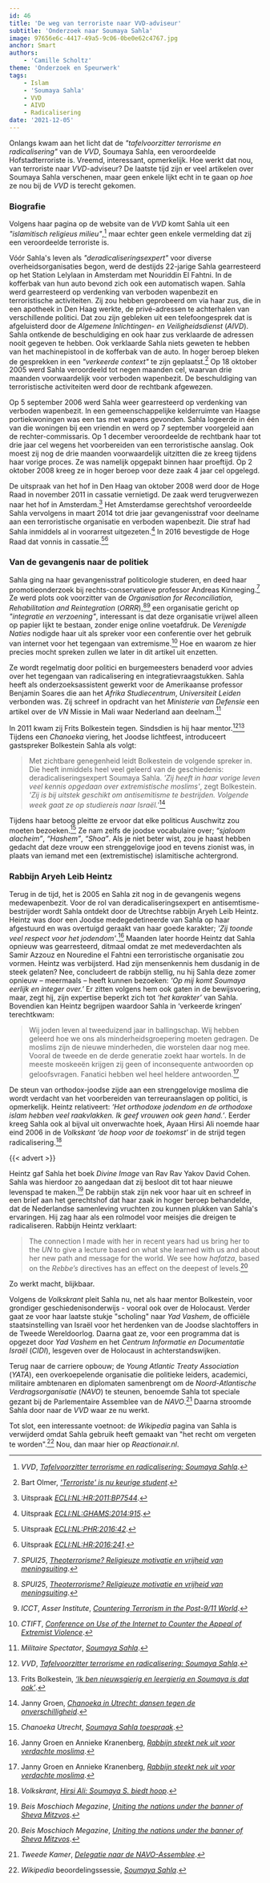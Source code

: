 ```yaml
---
id: 46
title: 'De weg van terroriste naar VVD-adviseur'
subtitle: 'Onderzoek naar Soumaya Sahla'
image: 97656e6c-4417-49a5-9c06-0be0e62c4767.jpg
anchor: Smart
authors:
    - 'Camille Scholtz'
theme: 'Onderzoek en Speurwerk'
tags:
    - Islam
    - 'Soumaya Sahla'
    - VVD
    - AIVD
    - Radicalisering
date: '2021-12-05'
---
```


Onlangs kwam aan het licht dat de _"tafelvoorzitter terrorisme en radicalisering"_ van de _VVD_, Soumaya Sahla, een veroordeelde Hofstadterroriste is. Vreemd, interessant, opmerkelijk. Hoe werkt dat nou, van terroriste naar *VVD*-adviseur? De laatste tijd zijn er veel artikelen over Soumaya Sahla verschenen, maar geen enkele lijkt echt in te gaan op _hoe_ ze nou bij de _VVD_ is terecht gekomen.


### Biografie

Volgens haar pagina op de website van de _VVD_ komt Sahla uit een _"islamitisch religieus milieu"_,[^1] maar echter geen enkele vermelding dat zij een veroordeelde terroriste is.

Vóór Sahla's leven als _"deradicaliseringsexpert"_ voor diverse overheidsorganisaties begon, werd de destijds 22-jarige Sahla gearresteerd op het Station Lelylaan in Amsterdam met Nouriddin El Fahtni. In de kofferbak van hun auto bevond zich ook een automatisch wapen. Sahla werd gearresteerd op verdenking van verboden wapenbezit en terroristische activiteiten. Zij zou hebben geprobeerd om via haar zus, die in een apotheek in Den Haag werkte, de privé-adressen te achterhalen van verschillende politici. Dat zou zijn gebleken uit een telefoongesprek dat is afgeluisterd door de _Algemene Inlichtingen- en Veiligheidsdienst_ (_AIVD_). Sahla ontkende de beschuldiging en ook haar zus verklaarde de adressen nooit gegeven te hebben. Ook verklaarde Sahla niets geweten te hebben van het machinepistool in de kofferbak van de auto. In hoger beroep bleken de gesprekken in een _"verkeerde context"_ te zijn geplaatst.[^2] Op 18 oktober 2005 werd Sahla veroordeeld tot negen maanden cel, waarvan drie maanden voorwaardelijk voor verboden wapenbezit. De beschuldiging van terroristische activiteiten werd door de rechtbank afgewezen.

Op 5 september 2006 werd Sahla weer gearresteerd op verdenking van verboden wapenbezit. In een gemeenschappelijke kelderruimte van Haagse portiekwoningen was een tas met wapens gevonden. Sahla logeerde in één van die woningen bij een vriendin en werd op 7 september voorgeleid aan de rechter-commissaris. Op 1 december veroordeelde de rechtbank haar tot drie jaar cel wegens het voorbereiden van een terroristische aanslag. Ook moest zij nog de drie maanden voorwaardelijk uitzitten die ze kreeg tijdens haar vorige proces. Ze was namelijk opgepakt binnen haar proeftijd. Op 2 oktober 2008 kreeg ze in hoger beroep voor deze zaak 4 jaar cel opgelegd.

De uitspraak van het hof in Den Haag van oktober 2008 werd door de Hoge Raad in november 2011 in cassatie vernietigd. De zaak werd terugverwezen naar het hof in Amsterdam.[^3] Het Amsterdamse gerechtshof veroordeelde Sahla vervolgens in maart 2014 tot drie jaar gevangenisstraf voor deelname aan een terroristische organisatie en verboden wapenbezit. Die straf had Sahla inmiddels al in voorarrest uitgezeten.[^4] In 2016 bevestigde de Hoge Raad dat vonnis in cassatie.[^5][^6]


### Van de gevangenis naar de politiek

Sahla ging na haar gevangenisstraf politicologie studeren, en deed haar promotieonderzoek bij rechts-conservatieve professor Andreas Kinneging.[^7] Ze werd plots ook voorzitter van de _Organisation for Reconciliation, Rehabilitation and Reintegration_ (_ORRR_),[^7][^8] een organisatie gericht op _"integratie en verzoening"_, interessant is dat deze organisatie vrijwel alleen op papier lijkt te bestaan, zonder enige online voetafdruk. De _Verenigde Naties_ nodigde haar uit als spreker voor een conferentie over het gebruik van internet voor het tegengaan van extremisme.[^9] Hoe en waarom ze hier precies mocht spreken zullen we later in dit artikel uit enzetten.

Ze wordt regelmatig door politici en burgemeesters benaderd voor advies over het tegengaan van radicalisering en integratievraagstukken. Sahla heeft als onderzoeksassistent gewerkt voor de Amerikaanse professor Benjamin Soares die aan het _Afrika Studiecentrum_, _Universiteit Leiden_ verbonden was. Zij schreef in opdracht van het _Ministerie van Defensie_ een artikel over de _VN_ Missie in Mali waar Nederland aan deelnam.[^10]

In 2011 kwam zij Frits Bolkestein tegen. Sindsdien is hij haar mentor.[^1][^11] Tijdens een _Chanoeka_ viering, het Joodse lichtfeest, introduceert gastspreker Bolkestein Sahla als volgt:

>Met zichtbare genegenheid leidt Bolkestein de volgende spreker in. Die heeft inmiddels heel veel geleerd van de geschiedenis: deradicaliseringsexpert Soumaya Sahla. _'Zij heeft in haar vorige leven veel kennis opgedaan over extremistische moslims'_, zegt Bolkestein. _'Zij is bij uitstek geschikt om antisemitisme te bestrijden. Volgende week gaat ze op studiereis naar Israël.'_[^12]

Tijdens haar betoog pleitte ze ervoor dat elke politicus Auschwitz zou moeten bezoeken.[^13] Ze nam zelfs de joodse vocabulaire over; _“sjaloom alacheim”_, _“Hashem”_, _“Shoa”_. Als je niet beter wist, zou je haast hebben gedacht dat deze vrouw een strenggelovige jood en tevens zionist was, in plaats van iemand met een (extremistische) islamitische achtergrond.


### Rabbijn Aryeh Leib Heintz

Terug in de tijd, het is 2005 en Sahla zit nog in de gevangenis wegens medewapenbezit. Voor de rol van deradicaliseringsexpert en antisemtisme-bestrijder wordt Sahla ontdekt door de Utrechtse rabbijn Aryeh Leib Heintz. Heintz was door een Joodse medegedetineerde van Sahla op haar afgestuurd en was overtuigd geraakt van haar goede karakter; _'Zij toonde veel respect voor het jodendom'_.[^14] Maanden later hoorde Heintz dat Sahla opnieuw was gearresteerd, ditmaal omdat ze met medeverdachten als Samir Azzouz en Nouredine el Fahtni een terroristische organisatie zou vormen. Heintz was verbijsterd. Had zijn mensenkennis hem dusdanig in de steek gelaten? Nee, concludeert de rabbijn stellig, nu hij Sahla deze zomer opnieuw – meermaals – heeft kunnen bezoeken: _‘Op mij komt Soumaya eerlijk en integer over.’_ Er zitten volgens hem ook gaten in de bewijsvoering, maar, zegt hij, zijn expertise beperkt zich tot _‘het karakter’_ van Sahla. Bovendien kan Heintz begrijpen waardoor Sahla in ‘verkeerde kringen’ terechtkwam:

>Wij joden leven al tweeduizend jaar in ballingschap. Wij hebben geleerd hoe we ons als minderheidsgroepering moeten gedragen. De moslims zijn de nieuwe minderheden, die worstelen daar nog mee. Vooral de tweede en de derde generatie zoekt haar wortels. In de meeste moskeeën krijgen zij geen of inconsequente antwoorden op geloofsvragen. Fanatici hebben wel heel heldere antwoorden.[^14]

De steun van orthodox-joodse zijde aan een strenggelovige moslima die wordt verdacht van het voorbereiden van terreuraanslagen op politici, is opmerkelijk. Heintz relativeert: _‘Het orthodoxe jodendom en de orthodoxe islam hebben veel raakvlakken. Ik geef vrouwen ook geen hand.’_. Eerder kreeg Sahla ook al bijval uit onverwachte hoek, Ayaan Hirsi Ali noemde haar eind 2006 in de _Volkskant_ _‘de hoop voor de toekomst’_ in de strijd tegen radicalisering.[^15]

{{< advert >}}

Heintz gaf Sahla het boek _Divine Image_ van Rav Rav Yakov David Cohen. Sahla was hierdoor zo aangedaan dat zij besloot dit tot haar nieuwe levenspad te maken.[^16] De rabbijn stak zijn nek voor haar uit en schreef in een brief aan het gerechtshof dat haar zaak in hoger beroep behandelde, dat de Nederlandse samenleving vruchten zou kunnen plukken van Sahla's ervaringen. Hij zag haar als een rolmodel voor meisjes die dreigen te radicaliseren. Rabbijn Heintz verklaart:

>The connection I made with her in recent years had us bring her to the _UN_ to give a lecture based on what she learned with us and about her new path and message for the world. We see how _hafatza_, based on the _Rebbe’s_ directives has an effect on the deepest of levels.[^16]

Zo werkt macht, blijkbaar.

Volgens de _Volkskrant_ pleit Sahla nu, net als haar mentor Bolkestein, voor grondiger geschiedenisonderwijs - vooral ook over de Holocaust. Verder gaat ze voor haar laatste stukje "scholing" naar _Yad Vashem_, de officiële staatsinstelling van Israël voor het herdenken van de Joodse slachtoffers in de Tweede Wereldoorlog. Daarna gaat ze, voor een programma dat is opgezet door _Yad Vashem_ en het _Centrum Informatie en Documentatie Israël_ (_CIDI_), lesgeven over de Holocaust in achterstandswijken.

Terug naar de carriere opbouw; de _Young Atlantic Treaty Association_ (_YATA_), een overkoepelende organisatie die politieke leiders, academici, militaire ambtenaren en diplomaten samenbrengt om de _Noord-Atlantische Verdragsorganisatie_ (_NAVO_) te steunen, benoemde Sahla tot speciale gezant bij de Parlementaire Assemblee van de _NAVO_.[^17] Daarna stroomde Sahla door naar de _VVD_ waar ze nu werkt.

Tot slot, een interessante voetnoot: de _Wikipedia_ pagina van Sahla is verwijderd omdat Sahla gebruik heeft gemaakt van "het recht om vergeten te worden".[^18] Nou, dan maar hier op _Reactionair.nl_.


[^1]: _VVD_, _[Tafelvoorzitter terrorisme en radicalisering: Soumaya Sahla](https://jenv.vvd.nl/mensen/8741/soumaya)_.
[^2]: Bart Olmer, _['Terroriste' is nu keurige student](https://www.telegraaf.nl/nieuws/993506/terroriste-is-nu-keurige-student)_.
[^3]: Uitspraak _[ECLI:NL:HR:2011:BP7544](https://jure.nl/ECLI:NL:HR:2011:BP7544)_.
[^4]: Uitspraak _[ECLI:NL:GHAMS:2014:915](https://jure.nl/ECLI:NL:GHAMS:2014:915)_.
[^5]: Uitspraak _[ECLI:NL:PHR:2016:42](https://jure.nl/ECLI:NL:PHR:2016:42)_.
[^6]: Uitspraak _[ECLI:NL:HR:2016:241](https://jure.nl/ECLI:NL:HR:2016:241)_.
[^7]: _SPUI25_, _[Theoterrorisme? Religieuze motivatie en vrijheid van meningsuiting](https://www.europa-nu.nl/id/vkx07mgt3izt/agenda/theoterrorisme_religieuze_motivatie_en?ctx=vhk5itfgo7zy&tab=1)_.
[^8]: _ICCT_, _Asser Institute_, _[Countering Terrorism in the Post-9/11 World](http://www.icct.nl/app/uploads/download/file/ICCT-Asser-Summer-Programme-August%202013.pdf)_.
[^9]: _CTIFT_, _[Conference on Use of the Internet to Counter the Appeal of Extremist Violence](https://globalcenter.org/wp-content/uploads/2011/01/Riyadh_agenda.pdf)_.
[^10]: _Militaire Spectator_, _[Soumaya Sahla](https://www.militairespectator.nl/auteurs/s-sahla)_.
[^11]: Frits Bolkestein, _[‘Ik ben nieuwsgierig en leergierig en Soumaya is dat ook’](https://www.ewmagazine.nl/nederland/achtergrond/2019/12/ik-ben-nieuwsgierig-en-leergierig-en-soumaya-is-dat-ook-190999w/)_.
[^12]: Janny Groen, _[Chanoeka in Utrecht: dansen tegen de onverschilligheid](https://www.volkskrant.nl/nieuws-achtergrond/chanoeka-in-utrecht-dansen-tegen-de-onverschilligheid~b70fc367/)_.
[^13]: _Chanoeka Utrecht_, _[Soumaya Sahla toespraak](https://www.youtube.com/watch?v=7gPEKMYBVg4)_.

[^14]: Janny Groen en Annieke Kranenberg, _[Rabbijn steekt nek uit voor verdachte moslima](https://www.volkskrant.nl/nieuws-achtergrond/rabbijn-steekt-nek-uit-voor-verdachte-moslima~becc99ca/)_.
[^15]: _Volkskrant_, _[Hirsi Ali: Soumaya S. biedt hoop](https://www.volkskrant.nl/nieuws-achtergrond/hirsi-ali-soumaya-s-biedt-hoop~b59e5386/)_.
[^16]: _Beis Moschiach Megazine_, _[Uniting the nations under the banner of Sheva Mitzvos](http://boruchmerkur.squarespace.com/articles/uniting-the-nations-under-the-banner-of-sheva-mitzvos.html)_.
[^17]: _Tweede Kamer_, _[Delegatie naar de NAVO-Assemblee](https://www.tweedekamer.nl/kamerleden_en_commissies/commissies/naa)_.
[^18]: _Wikipedia_ beoordelingssessie, _[Soumaya Sahla](https://nl.wikipedia.org/wiki/Wikipedia:Te_beoordelen_pagina%27s/Toegevoegd_20190911#Soumaya_Sahla)_.
